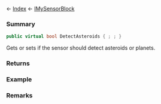 ← [Index](Api-Index) ← [IMySensorBlock](Sandbox.ModAPI.Ingame.IMySensorBlock)

### Summary

```csharp
public virtual bool DetectAsteroids { ; ; }
```

Gets or sets if the sensor should detect asteroids or planets.

### Returns

### Example

### Remarks

